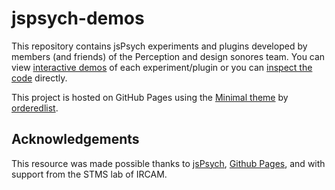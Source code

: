 # jspsych-demos

This repository contains jsPsych experiments and plugins developed by members (and friends) of the Perception and design sonores team. You can view [interactive demos](matthieufra.github.io/jspsychpds/) of each experiment/plugin or you can [inspect the code](https://github.com/MatthieuFra/jsPsychPDS/tree/main/jspsych-ressources-team) directly.

This project is hosted on GitHub Pages using the [Minimal theme](https://github.com/pages-themes/minimal) by [orderedlist](https://github.com/orderedlist).

## Acknowledgements

This resource was made possible thanks to [jsPsych](https://www.jspsych.org/), [Github Pages](https://pages.github.com/), and with support from the STMS lab of IRCAM.
